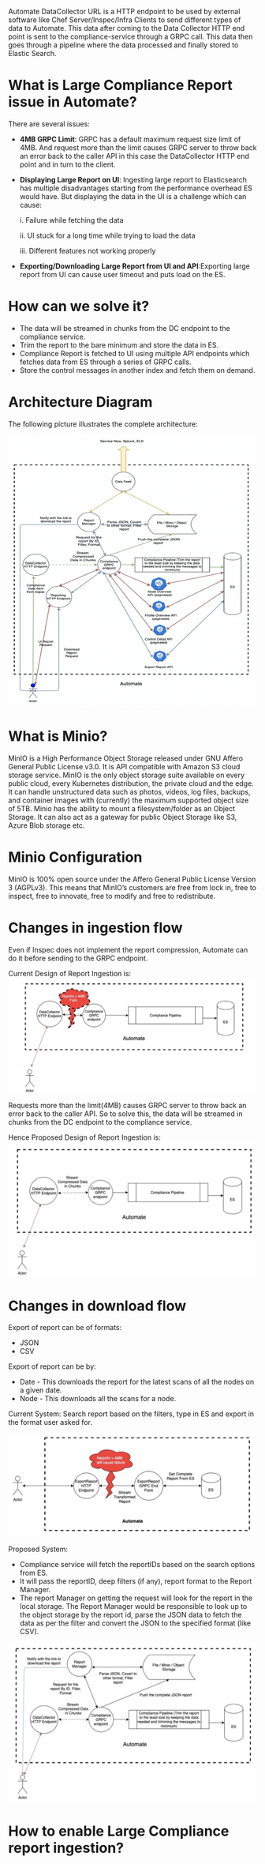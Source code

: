 Automate DataCollector URL is a HTTP endpoint to be used by external software like Chef Server/Inspec/Infra Clients to send different types of data to Automate. This data after coming to the Data Collector HTTP end point is sent to the compliance-service through a GRPC call. This data then goes through a pipeline where the data processed and finally stored to Elastic Search.

# What is Large Compliance Report issue in Automate?
There are several issues:

* **4MB GRPC Limit**: 
GRPC has a default maximum request size limit of 4MB. And request more than the limit causes GRPC server to throw back an error back to the caller API in this case the DataCollector HTTP end point and in turn to the client.

* **Displaying Large Report on UI**: 
Ingesting large report to Elasticsearch has multiple disadvantages starting from the performance overhead ES would have. But displaying the data in the UI is a challenge which can cause:

    i. Failure while fetching the data

    ii. UI stuck for a long time while trying to load the data

    iii. Different features not working properly

* **Exporting/Downloading Large Report from UI and API**:Exporting large report from UI can cause user timeout and puts load on the ES.

# How can we solve it?
* The data will be streamed in chunks from the DC endpoint to the compliance service.
* Trim the report to the bare minimum and store the data in ES.
* Compliance Report is fetched to UI using multiple API endpoints which fetches data from ES through a series of GRPC calls. 
* Store the control messages in another index and fetch them on demand.

# Architecture Diagram
The following picture illustrates the complete architecture:

![LCR Architecture](diagrams/lcr_architecture.png)

# What is Minio?
MinIO is a High Performance Object Storage released under GNU Affero General Public License v3.0. It is API compatible with Amazon S3 cloud storage service. MinIO is the only object storage suite available on every public cloud, every Kubernetes distribution, the private cloud and the edge. It can handle unstructured data such as photos, videos, log files, backups, and container images with (currently) the maximum supported object size of 5TB. Minio has the ability to mount a filesystem/folder as an Object Storage. It can also act as a gateway for public Object Storage like S3, Azure Blob storage etc.


# Minio Configuration
MinIO is 100% open source under the Affero General Public License Version 3 (AGPLv3). This means that MinIO’s customers are free from lock in, free to inspect, free to innovate, free to modify and free to redistribute.


# Changes in ingestion flow
 Even if Inspec does not implement the report compression, Automate can do it before sending to the GRPC endpoint.
 
 Current Design of Report Ingestion is:
 ![Cuurent Design](diagrams/ingestion-current.png)

 Requests more than the limit(4MB) causes GRPC server to throw back an error back to the caller API. So to solve this, the data will be streamed in chunks from the DC endpoint to the compliance service. 
 
 Hence Proposed Design of Report Ingestion is:
 ![Proposed Design](diagrams/ingestion-proposed.png)


# Changes in download flow
Export of report can be of formats:
* JSON
* CSV

Export of report can be by:
* Date - This downloads the report for the latest scans of all the nodes on a given date.
* Node - This downloads all the scans for a node.

Current System:
Search report based on the filters, type in ES and export in the format user asked for.

![Current System](diagrams/download-current.png)

Proposed System:
* Compliance service will fetch the reportIDs based on the search options from ES.
* It will pass the reportID, deep filters (if any), report format to the Report Manager.
* The report Manager on getting the request will look for the report in the local storage. The Report Manager would be responsible to look up to the object storage by the report id, parse the JSON data to fetch the data as per the filter and convert the JSON to the specified format (like CSV).

![Proposed System](diagrams/download-proposed.png)

# How to enable Large Compliance report ingestion?



